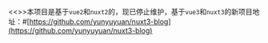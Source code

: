 <<>>本项目是基于`vue2`和`nuxt2`的，现已停止维护，基于`vue3`和`nuxt3`的新项目地址：#[https://github.com/yunyuyuan/nuxt3-blog](https://github.com/yunyuyuan/nuxt3-blog)
